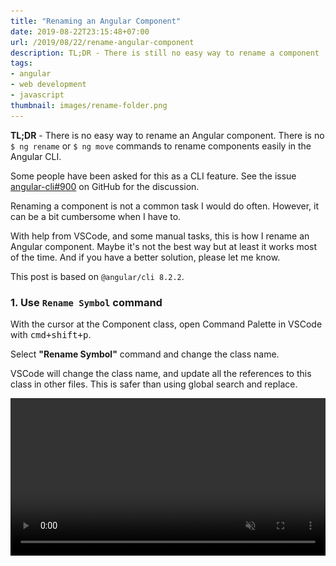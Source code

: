 ```yaml
---
title: "Renaming an Angular Component"
date: 2019-08-22T23:15:48+07:00
url: /2019/08/22/rename-angular-component
description: TL;DR - There is still no easy way to rename a component
tags:
- angular
- web development
- javascript
thumbnail: images/rename-folder.png
---
```


<p class="lead"><strong>TL;DR</strong> - There is no easy way to rename an Angular component.
There is no <code>$ ng rename</code> or <code>$ ng move</code> commands to rename components easily in the Angular CLI.</p>

Some people have been asked for this as a CLI feature. See the issue [angular-cli#900](https://github.com/angular/angular-cli/issues/900) on GitHub for the discussion.

Renaming a component is not a common task I would do often.
However, it can be a bit cumbersome when I have to.

With help from VSCode, and some manual tasks, this is how I rename an Angular component.
Maybe it's not the best way but at least it works most of the time. And if you have a better solution, please let me know.

This post is based on `@angular/cli 8.2.2`.

### 1. Use `Rename Symbol` command

With the cursor at the Component class, open Command Palette in VSCode with <kbd>cmd+shift+p</kbd>.

Select **"Rename Symbol"** command and change the class name.

VSCode will change the class name, and update all the references to this class in other files.
This is safer than using global search and replace.

<video src="images/rename-symbol.mp4" width="100%" autoplay muted controls loop>

### 2. Save all files with `Save All` command

When VSCode changes the symbol name, it will open all updated files but will not save the changes to disk.

A quick way to save all files is also using the command palette.

<kbd>cmd+shift+p</kbd> and select **"File: Save All"**.

<video src="images/save-all.mp4" width="100%" autoplay muted controls loop>

### 3. Rename folder and file names manually

Rename the component's folder and files names to the new name.
This is done manually from VSCode's file explorer.

![rename folder](images/rename-folder.png)

![rename files](images/rename-files.png)

VSCode will prompt to update import paths in other files. Select Yes.

![rename files](images/auto-update-imports.png)

### 4. Update paths in component decorator

Back to the component class, update paths in component decorator
with new file names that were changed in the previous step.

<video src="images/update-references.mp4" width="100%" autoplay muted controls loop>

### 5. Update component selector used in the templates

Since the component's selctor is changed, there will be a need to update componet's template tag in other templates too.

![update template tag](images/update-template-tag.png)

### 6. Update component name in its spec file

Update component's name in its spec file `*.spec.ts` to make the unit test report correct with updated name.

<video src="images/update-spec.mp4" width="100%" autoplay muted controls loop>

### 7. Verify

Check if everything is still working.

I like to run unit tests and run the production build commands
just to see if there is any error reported.

- `$ ng test`
- `$ ng build --prod`

If not, I *assume* renaming the component is done. 🤞

![production build](images/prod-build.png)
